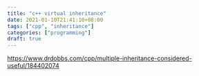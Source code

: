 ```yaml
---
title: "c++ virtual inheritance"
date: 2021-01-10T21:41:10+08:00
tags: ["cpp", "inheritance"]
categories: ["programming"]
draft: true
---
```


https://www.drdobbs.com/cpp/multiple-inheritance-considered-useful/184402074
